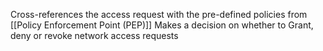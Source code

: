 Cross-references the access request with the pre-defined policies from [[Policy Enforcement Point (PEP)]]
Makes a decision on whether to Grant, deny or revoke network access requests 